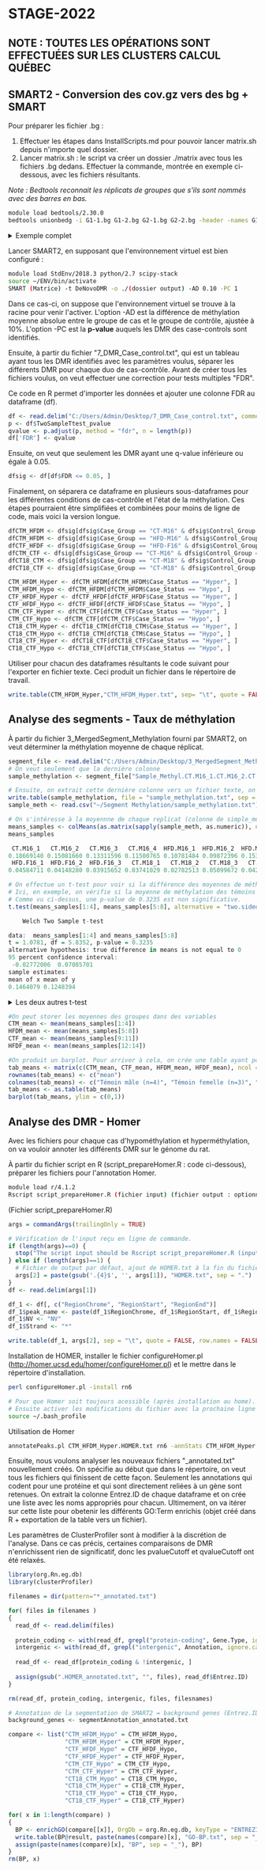 # STAGE-2022

## NOTE : TOUTES LES OPÉRATIONS SONT EFFECTUÉES SUR LES CLUSTERS CALCUL QUÉBEC

## SMART2 - Conversion des cov.gz vers des bg + SMART

Pour préparer les fichier .bg :

1) Effectuer les étapes dans InstallScripts.md pour pouvoir lancer matrix.sh depuis n'importe quel dossier. 
2) Lancer matrix.sh : le script va créer un dossier ./matrix avec tous les fichiers .bg dedans. Effectuer la commande, montrée en exemple ci-dessous, avec les fichiers résultants.

_Note : Bedtools reconnait les réplicats de groupes que s'ils sont nommés avec des barres en bas._ 

```bash
module load bedtools/2.30.0
bedtools unionbedg -i G1-1.bg G1-2.bg G2-1.bg G2-2.bg -header -names G1_1 G1_2 G2_1 G2_2 -filler - > MethylMatrix.txt &
```

<details>
  <summary>Exemple complet</summary>
  
Pipeline du labo + Genpipes
  
  ```bash
module load bedtools/2.30.0
bedtools unionbedg -i CT-M16-1.bg CT-M16-2.bg CT-M16-3.bg CT-M16-4.bg HFD-M16-1.bg HFD-M16-2.bg HFD-M16-3.bg HFD-M16-4.bg CT-F16-1.bg CT-F16-2.bg CT-F16-3.bg HFD-F16-1.bg HFD-F16-2.bg HFD-F16-3.bg CT-M18-1.bg CT-M18-2.bg CT-M18-3.bg CT-M18-4.bg -header -names CT-M16_1 CT-M16_2 CT-M16_3 CT-M16_4 HFD-M16_1 HFD-M16_2 HFD-M16_3 HFD-M16_4 CT-F16_1 CT-F16_2 CT-F16_3 HFD-F16_1 HFD-F16_2 HFD-F16_3 CT-M18_1 CT-M18_2 CT-M18_3 CT-M18-4 -filler - > MethylMatrix.txt &
```

</details>

Lancer SMART2, en supposant que l'environnement virtuel est bien configuré :

```bash
module load StdEnv/2018.3 python/2.7 scipy-stack
source ~/ENV/bin/activate
SMART (Matrice) -t DeNovoDMR -o ./(dossier output) -AD 0.10 -PC 1
```

Dans ce cas-ci, on suppose que l'environnement virtuel se trouve à la racine pour venir l'activer. L'option -AD est la différence de méthylation moyenne absolue entre le groupe de cas et le groupe de contrôle, ajustée à 10%. L'option -PC est la **p-value** auquels les DMR des case-controls sont identifiés.

Ensuite, à partir du fichier "7_DMR_Case_control.txt", qui est un tableau ayant tous les DMR identifiés avec les paramètres voulus, séparer les différents DMR pour chaque duo de cas-contrôle. Avant de créer tous les fichiers voulus, on veut effectuer une correction pour tests multiples "FDR".

Ce code en R permet d'importer les données et ajouter une colonne FDR au dataframe (df). 

```R
df <- read.delim("C:/Users/Admin/Desktop/7_DMR_Case_control.txt", comment.char="#")
p <- df$TwoSampleTtest_pvalue
qvalue <- p.adjust(p, method = "fdr", n = length(p))
df['FDR'] <- qvalue
```

Ensuite, on veut que seulement les DMR ayant une q-value inférieure ou égale à 0.05. 

```R
dfsig <- df[df$FDR <= 0.05, ]
```

Finalement, on séparera ce dataframe en plusieurs sous-dataframes pour les différentes conditions de cas-contrôle et l'état de la méthylation. Ces étapes pourraient être simplifiées et combinées pour moins de ligne de code, mais voici la version longue. 

```R
dfCTM_HFDM <- dfsig[dfsig$Case_Group == "CT-M16" & dfsig$Control_Group == "HFD-M16", ]
dfCTM_HFDM <- dfsig[dfsig$Case_Group == "HFD-M16" & dfsig$Control_Group == "CT-M16", ]
dfCTF_HFDF <- dfsig[dfsig$Case_Group == "HFD-F16" & dfsig$Control_Group == "CT-F16", ]
dfCTM_CTF <- dfsig[dfsig$Case_Group == "CT-M16" & dfsig$Control_Group == "CT-F16", ]
dfCT18_CTM <- dfsig[dfsig$Case_Group == "CT-M18" & dfsig$Control_Group == "CT-M16", ]
dfCT18_CTF <- dfsig[dfsig$Case_Group == "CT-M18" & dfsig$Control_Group == "CT-F16", ]

CTM_HFDM_Hyper <- dfCTM_HFDM[dfCTM_HFDM$Case_Status == "Hyper", ]
CTM_HFDM_Hypo <- dfCTM_HFDM[dfCTM_HFDM$Case_Status == "Hypo", ]
CTF_HFDF_Hyper <- dfCTF_HFDF[dfCTF_HFDF$Case_Status == "Hyper", ]
CTF_HFDF_Hypo <- dfCTF_HFDF[dfCTF_HFDF$Case_Status == "Hypo", ]
CTM_CTF_Hyper <- dfCTM_CTF[dfCTM_CTF$Case_Status == "Hyper", ]
CTM_CTF_Hypo <- dfCTM_CTF[dfCTM_CTF$Case_Status == "Hypo", ]
CT18_CTM_Hyper <- dfCT18_CTM[dfCT18_CTM$Case_Status == "Hyper", ]
CT18_CTM_Hypo <- dfCT18_CTM[dfCT18_CTM$Case_Status == "Hypo", ]
CT18_CTF_Hyper <- dfCT18_CTF[dfCT18_CTF$Case_Status == "Hyper", ]
CT18_CTF_Hypo <- dfCT18_CTF[dfCT18_CTF$Case_Status == "Hypo", ]
```

Utiliser pour chacun des dataframes résultants le code suivant pour l'exporter en fichier texte. Ceci produit un fichier dans le répertoire de travail.

```R
write.table(CTM_HFDM_Hyper,"CTM_HFDM_Hyper.txt", sep= "\t", quote = FALSE)
```

## Analyse des segments - Taux de méthylation
À partir du fichier 3_MergedSegment_Methylation fourni par SMART2, on veut déterminer la méthylation moyenne de chaque réplicat.

```R
segment_file <- read.delim("C:/Users/Admin/Desktop/3_MergedSegment_Methylation.txt", comment.char="#")
# On veut seulement que la dernière colonne
sample_methylation <- segment_file["Sample_Methyl.CT.M16_1.CT.M16_2.CT.M16_3.CT.M16_4.HFD.M16_1.HFD.M16_2.HFD.M16_3.HFD.M16_4.CT.F16_1.CT.F16_2.CT.F16_3.HFD.F16_1.HFD.F16_2.HFD.F16_3.CT.M18_1.CT.M18_2.CT.M18_3.CT.M18_4"]

# Ensuite, on extrait cette dernière colonne vers un fichier texte, on re-importe les données sous forme de fichier csv 
write.table(sample_methylation, file = "sample_methylation.txt", sep = "\t", quote = FALSE, row.names = FALSE)
sample_meth <- read.csv("~/Segment Methylation/sample_methylation.txt")

# On s'intéresse à la moyennne de chaque replicat (colonne de simple_meth)
means_samples <- colMeans(as.matrix(sapply(sample_meth, as.numeric)), na.rm = TRUE)
means_samples

 CT.M16_1   CT.M16_2   CT.M16_3   CT.M16_4  HFD.M16_1  HFD.M16_2  HFD.M16_3  HFD.M16_4   CT.F16_1   CT.F16_2   CT.F16_3 
0.18669140 0.15081660 0.13311596 0.11500765 0.10781484 0.09872396 0.15331439 0.13950453 0.08410354 0.04107823 0.03127384 
 HFD.F16_1  HFD.F16_2  HFD.F16_3   CT.M18_1   CT.M18_2   CT.M18_3   CT.M18_4 
0.04584711 0.04148280 0.03915652 0.03741029 0.02782513 0.05099672 0.04286993 

# On effectue un t-test pour voir si la différence des moyennes de méthylation des deux groupes est significativement différente. 
# Ici, en exemple, on vérifie si la moyenne de méthylation des témoins mâles (1 à 4) est différente des traitement HFD mâles (5 à 8). 
# Comme vu ci-dessus, une p-value de 0.3235 est non significative. 
t.test(means_samples[1:4], means_samples[5:8], alternative = "two.sided", var.equal = FALSE)

	Welch Two Sample t-test

data:  means_samples[1:4] and means_samples[5:8]
t = 1.0781, df = 5.8352, p-value = 0.3235
alternative hypothesis: true difference in means is not equal to 0
95 percent confidence interval:
 -0.02772006  0.07085701
sample estimates:
mean of x mean of y 
0.1464079 0.1248394 
```

<details>
  <summary>Les deux autres t-test</summary>
  
Témoins femelles (9 à 11) vs. Traitement HFD femelles (12 à 14) & Témoins mâles (1 à 4) vs. Témoins femelles (9 à 11)
  
  ```R
> t.test(means_samples[9:11], means_samples[12:14], alternative = "two.sided", var.equal = FALSE)

	Welch Two Sample t-test

data:  means_samples[9:11] and means_samples[12:14]
t = 0.61127, df = 2.0584, p-value = 0.6017
alternative hypothesis: true difference in means is not equal to 0
95 percent confidence interval:
 -0.05844882  0.07842827
sample estimates:
 mean of x  mean of y 
0.05215187 0.04216214 

> t.test(means_samples[1:4], means_samples[9:11], alternative = "two.sided", var.equal = FALSE)

	Welch Two Sample t-test

data:  means_samples[1:4] and means_samples[9:11]
t = 4.2281, df = 4.6726, p-value = 0.009584
alternative hypothesis: true difference in means is not equal to 0
95 percent confidence interval:
 0.03572113 0.15279093
sample estimates:
 mean of x  mean of y 
0.14640790 0.05215187
```

</details>

```R
#On peut storer les moyennes des groupes dans des variables 
CTM_mean <- mean(means_samples[1:4])
HFDM_mean <- mean(means_samples[5:8])
CTF_mean <- mean(means_samples[9:11])
HFDF_mean <- mean(means_samples[12:14])

#On produit un barplot. Pour arriver à cela, on crée une table ayant pour colonne chaque échantillon. 
tab_means <- matrix(c(CTM_mean, CTF_mean, HFDM_mean, HFDF_mean), ncol = 4, byrow = TRUE)
rownames(tab_means) <- c("mean")
colnames(tab_means) <- c("Témoin mâle (n=4)", "Témoin femelle (n=3)", "HFD mâle (n=4)", "HFD femelle (n=3)")
tab_means <- as.table(tab_means)
barplot(tab_means, ylim = c(0,1))

```

## Analyse des DMR - Homer
Avec les fichiers pour chaque cas d'hypométhylation et hyperméthylation, on va vouloir annoter les différents DMR sur le génome du rat. 

À partir du fichier script en R (script_prepareHomer.R : code ci-dessous), préparer les fichiers pour l'annotation Homer. 

```bash
module load r/4.1.2
Rscript script_prepareHomer.R (fichier input) (fichier output : optionnel)
```

(Fichier script_prepareHomer.R)
```R
args = commandArgs(trailingOnly = TRUE)

# Vérification de l'input reçu en ligne de commande.
if (length(args)==0) {
  stop("The script input should be Rscript script_prepareHomer.R (input file : required) (output file name : optional)", call.=FALSE)
} else if (length(args)==1) {
  # Fichier de output par défaut, ajout de HOMER.txt à la fin du fichier
  args[2] = paste(gsub('.{4}$', '', args[1]), "HOMER.txt", sep = ".")
}
df <- read.delim(args[1])

df_1 <- df[, c("RegionChrome", "RegionStart", "RegionEnd")]
df_1$peak_name <- paste(df_1$RegionChrome, df_1$RegionStart, df_1$RegionEnd, sep = "_")
df_1$NV <- "NV"
df_1$Strand <- "*"

write.table(df_1, args[2], sep = "\t", quote = FALSE, row.names = FALSE, col.names = FALSE)
```
Installation de HOMER, installer le fichier configureHomer.pl (http://homer.ucsd.edu/homer/configureHomer.pl) et le mettre dans le répertoire d'installation.

```bash
perl configureHomer.pl -install rn6

# Pour que Homer soit toujours acessible (après installation au home). Ajouter la prochaine ligne au fichier ~/.bash_profile : PATH=$PATH:~/homer/bin/
# Ensuite activer les modifications du fichier avec la prochaine ligne :
source ~/.bash_profile
```

Utilisation de Homer

```bash
annotatePeaks.pl CTM_HFDM_Hyper.HOMER.txt rn6 -annStats CTM_HFDM_Hyper.stats.txt > CTM_HFDM_Hyper.HOMER_annotated.txt
```

Ensuite, nous voulons analyser les nouveaux fichiers "\_annotated.txt" nouvellement créés. On spécifie au début que dans le répertoire, on veut tous les fichiers qui finissent de cette façon. Seulement les annotations qui codent pour une protéine et qui sont directement reliées à un gène sont retenues. On extrait la colonne Entrez.ID de chaque dataframe et on crée une liste avec les noms appropriés pour chacun. Ultimement, on va itérer sur cette liste pour obetenir les différents GO:Term enrichis (objet créé dans R + exportation de la table vers un fichier).

Les paramètres de ClusterProfiler sont à modifier à la discrétion de l'analyse. Dans ce cas précis, certaines comparaisons de DMR n'enrichissent rien de significatif, donc les pvalueCutoff et qvalueCutoff ont été relaxés. 

```r
library(org.Rn.eg.db)
library(clusterProfiler)

filenames = dir(pattern="*_annotated.txt")

for( files in filenames )
{
  read_df <- read.delim(files)
  
  protein_coding <- with(read_df, grepl("protein-coding", Gene.Type, ignore.case = TRUE))
  intergenic <- with(read_df, grepl("intergenic", Annotation, ignore.case = TRUE))
  
  read_df <- read_df[protein_coding & !intergenic, ]
  
  assign(gsub(".HOMER_annotated.txt", "", files), read_df$Entrez.ID)
}

rm(read_df, protein_coding, intergenic, files, filesnames)

# Annotation de la segmentation de SMART2 = background genes (Entrez.ID des gènes seulement)
background_genes <- segmentAnnotation_annotated.txt

compare <- list("CTM_HFDM_Hypo" = CTM_HFDM_Hypo,
                "CTM_HFDM_Hyper" = CTM_HFDM_Hyper, 
                "CTF_HFDF_Hypo" = CTF_HFDF_Hypo,
                "CTF_HFDF_Hyper" = CTF_HFDF_Hyper,
                "CTM_CTF_Hypo" = CTM_CTF_Hypo,
                "CTM_CTF_Hyper" = CTM_CTF_Hyper,
                "CT18_CTM_Hypo" = CT18_CTM_Hypo,
                "CT18_CTM_Hyper" = CT18_CTM_Hyper,
                "CT18_CTF_Hypo" = CT18_CTF_Hypo,
                "CT18_CTF_Hyper" = CT18_CTF_Hyper)

for( x in 1:length(compare) )
{
  BP <- enrichGO(compare[[x]], OrgDb = org.Rn.eg.db, keyType = "ENTREZID", ont = "BP", pvalueCutoff = 1, qvalueCutoff = 1, universe = as.character(background_genes), pAdjustMethod = "fdr")
  write.table(BP@result, paste(names(compare)[x], "GO-BP.txt", sep = "_"), quote = FALSE, sep = "\t")
  assign(paste(names(compare)[x], "BP", sep = "_"), BP)
}
rm(BP, x)
```
